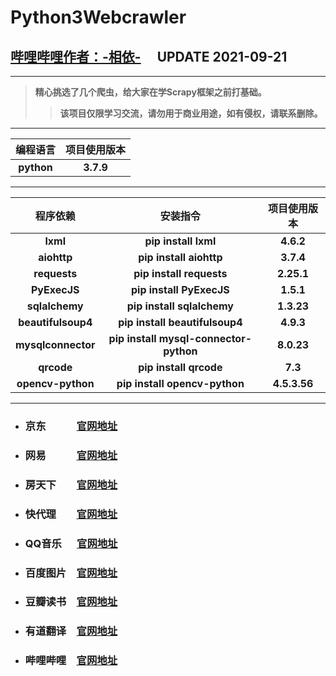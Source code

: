 # **Python3Webcrawler**
## **[哔哩哔哩作者：-相依-](https://space.bilibili.com/343154012)**  &emsp;**UPDATE 2021-09-21**

---

> **精心挑选了几个爬虫，给大家在学Scrapy框架之前打基础。**
>> **该项目仅限学习交流，请勿用于商业用途，如有侵权，请联系删除。**

---

|**编程语言**|**项目使用版本**|
|:----:|:--------:|
|**python**|**3.7.9**|

---

|**程序依赖**|**安装指令**|**项目使用版本**|
|:----:|:--------:|:--------:|
|**lxml**|**pip install lxml**|**4.6.2**|
|**aiohttp**|**pip install aiohttp**|**3.7.4**|
|**requests**|**pip install requests**|**2.25.1**|
|**PyExecJS**|**pip install PyExecJS**|**1.5.1**|
|**sqlalchemy**|**pip install sqlalchemy**|**1.3.23**|
|**beautifulsoup4**|**pip install beautifulsoup4**|**4.9.3**|
|**mysqlconnector**|**pip install mysql-connector-python**|**8.0.23**|
|**qrcode**|**pip install qrcode**|**7.3**|
|**opencv-python**|**pip install opencv-python**|**4.5.3.56**|

---

 * ### **京东&emsp;&emsp;&emsp;[官网地址](https://item.jd.com)** 
 * ### **网易&emsp;&emsp;&emsp;[官网地址](https://www.163.com/)** 
 * ### **房天下&emsp;&emsp;[官网地址](https://www.fang.com)** 
 * ### **快代理&emsp;&emsp;[官网地址](https://www.kuaidaili.com)** 
 * ### **QQ音乐 &emsp; [官网地址](https://y.qq.com)** 
 * ### **百度图片&emsp;[官网地址](https://image.baidu.com)** 
 * ### **豆瓣读书&emsp;[官网地址](https://book.douban.com)** 
 * ### **有道翻译&emsp;[官网地址](http://fanyi.youdao.com)** 
* ### **哔哩哔哩&emsp;[官网地址](https://bilibili.com)** 